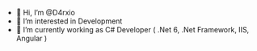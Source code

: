- 👋 Hi, I’m @D4rxio
- 👀 I’m interested in Development
- 🌱 I’m currently working as C# Developer ( .Net 6, .Net Framework, IIS, Angular )
